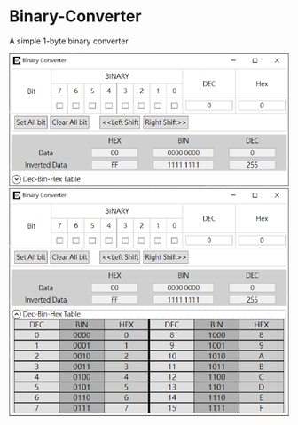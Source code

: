 # Binary-Converter
A simple 1-byte binary converter

![image](https://github.com/Leo0862/Binary-Converter/blob/master/Binary%20Converter/image/image.jpg)
![image](https://github.com/Leo0862/Binary-Converter/blob/master/Binary%20Converter/image/image2.jpg)
